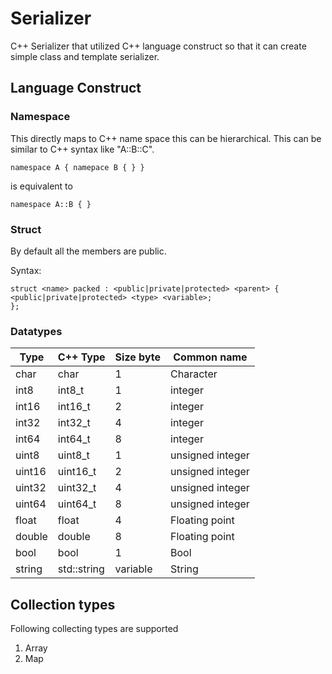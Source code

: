 # Serializer

C++ Serializer that utilized C++ language construct so that it can create simple class and template serializer.

## Language Construct
### Namespace
This directly maps to C++ name space this can be hierarchical. This can be similar to C++ syntax like "A::B::C".
```
namespace A { namepace B { } }
```
is equivalent to
```
namespace A::B { }
```

### Struct
By default all the members are public.

Syntax:
```
struct <name> packed : <public|private|protected> <parent> {
<public|private|protected> <type> <variable>;
};
```

### Datatypes
|Type|C++ Type|Size byte|Common name|
|---|---|---|---|
|char|char|1|Character|
|int8|int8_t|1|integer|
|int16|int16_t|2|integer|
|int32|int32_t|4|integer|
|int64|int64_t|8|integer|
|uint8|uint8_t|1|unsigned integer|
|uint16|uint16_t|2|unsigned integer|
|uint32|uint32_t|4|unsigned integer|
|uint64|uint64_t|8|unsigned integer|
|float|float|4|Floating point|
|double|double|8|Floating point|
|bool|bool|1|Bool|
|string|std::string|variable|String|


## Collection types
Following collecting types are supported
1. Array
1. Map